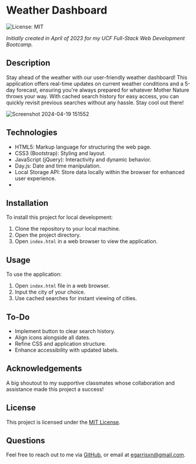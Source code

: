 # Weather Dashboard

![License: MIT](https://img.shields.io/badge/License-MIT-yellow.svg)

_Initially created in April of 2023 for my UCF Full-Stack Web Development Bootcamp._

## Description

Stay ahead of the weather with our user-friendly weather dashboard! This application offers real-time updates on current weather conditions and a 5-day forecast, ensuring you're always prepared for whatever Mother Nature throws your way. With cached search history for easy access, you can quickly revisit previous searches without any hassle. Stay cool out there!

![Screenshot 2024-04-19 151552](https://github.com/EGARRISXN/weather-dashboard/assets/126130230/e66a150f-db40-4717-b4f6-a9073315ae73)

## Technologies

- HTML5: Markup language for structuring the web page.
- CSS3 (Bootstrap): Styling and layout.
- JavaScript (jQuery): Interactivity and dynamic behavior.
- Day.js: Date and time manipulation.
- Local Storage API: Store data locally within the browser for enhanced user experience.
- 
## Installation

To install this project for local development:

1. Clone the repository to your local machine.
2. Open the project directory.
3. Open `index.html` in a web browser to view the application.

## Usage

To use the application:

1. Open `index.html` file in a web browser.
2. Input the city of your choice.
3. Use cached searches for instant viewing of cities. 

## To-Do

- Implement button to clear search history.
- Align icons alongside all dates.
- Refine CSS and application structure.
- Enhance accessibility with updated labels.

## Acknowledgements

A big shoutout to my supportive classmates whose collaboration and assistance made this project a success!

## License

This project is licensed under the [MIT License](LICENSE).

## Questions

Feel free to reach out to me via [GitHub](https://github.com/EGARRISXN), or email at egarrisxn@gmail.com.
